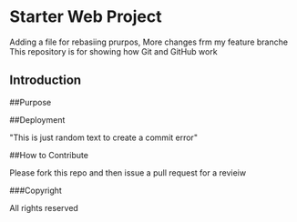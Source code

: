 # Starter Web Project

Adding a file for rebasiing prurpos, More changes frm my feature branche
This repository is for showing how Git and GitHub work

## Introduction

##Purpose

##Deployment

"This is just random text to create a commit error"

##How to Contribute

Please fork this repo and then issue a pull request for a revieiw

###Copyright

All rights reserved
